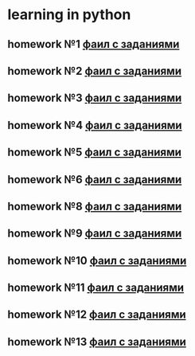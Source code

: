 # learning in python

## homework №1 [фаил с заданиями](homework_1/INFO.md)

## homework №2 [фаил с заданиями](homework_2/INFO.md)

## homework №3 [фаил с заданиями](homework_3/INFO.md)

## homework №4 [фаил с заданиями](homework_4/INFO.md)

## homework №5 [фаил с заданиями](homework_5/INFO.md)

## homework №6 [фаил с заданиями](homework_6/INFO.md)

## homework №8 [фаил с заданиями](homework_8/INFO.md)

## homework №9 [фаил с заданиями](homework_9/INFO.md)

## homework №10 [фаил с заданиями](homework_10/INFO.md)

## homework №11 [фаил с заданиями](homework_11/INFO.md)

## homework №12 [фаил с заданиями](homework_12/INFO.md)

## homework №13 [фаил с заданиями](homework_13/INFO.md)
